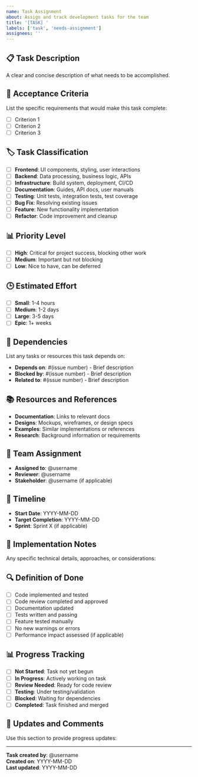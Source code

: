 ```yaml
---
name: Task Assignment
about: Assign and track development tasks for the team
title: '[TASK] '
labels: ['task', 'needs-assignment']
assignees: ''
---
```


## 📋 Task Description
A clear and concise description of what needs to be accomplished.

## 🎯 Acceptance Criteria
List the specific requirements that would make this task complete:

- [ ] Criterion 1
- [ ] Criterion 2
- [ ] Criterion 3

## 🏷️ Task Classification
- [ ] **Frontend**: UI components, styling, user interactions
- [ ] **Backend**: Data processing, business logic, APIs
- [ ] **Infrastructure**: Build system, deployment, CI/CD
- [ ] **Documentation**: Guides, API docs, user manuals
- [ ] **Testing**: Unit tests, integration tests, test coverage
- [ ] **Bug Fix**: Resolving existing issues
- [ ] **Feature**: New functionality implementation
- [ ] **Refactor**: Code improvement and cleanup

## 📊 Priority Level
- [ ] **High**: Critical for project success, blocking other work
- [ ] **Medium**: Important but not blocking
- [ ] **Low**: Nice to have, can be deferred

## 🕒 Estimated Effort
- [ ] **Small**: 1-4 hours
- [ ] **Medium**: 1-2 days
- [ ] **Large**: 3-5 days
- [ ] **Epic**: 1+ weeks

## 🔗 Dependencies
List any tasks or resources this task depends on:

- **Depends on**: #(issue number) - Brief description
- **Blocked by**: #(issue number) - Brief description
- **Related to**: #(issue number) - Brief description

## 📚 Resources and References
- **Documentation**: Links to relevant docs
- **Designs**: Mockups, wireframes, or design specs
- **Examples**: Similar implementations or references
- **Research**: Background information or requirements

## 👥 Team Assignment
- **Assigned to**: @username
- **Reviewer**: @username
- **Stakeholder**: @username (if applicable)

## 📅 Timeline
- **Start Date**: YYYY-MM-DD
- **Target Completion**: YYYY-MM-DD
- **Sprint**: Sprint X (if applicable)

## 📝 Implementation Notes
Any specific technical details, approaches, or considerations:

## 🔍 Definition of Done
- [ ] Code implemented and tested
- [ ] Code review completed and approved
- [ ] Documentation updated
- [ ] Tests written and passing
- [ ] Feature tested manually
- [ ] No new warnings or errors
- [ ] Performance impact assessed (if applicable)

## 📊 Progress Tracking
- [ ] **Not Started**: Task not yet begun
- [ ] **In Progress**: Actively working on task
- [ ] **Review Needed**: Ready for code review
- [ ] **Testing**: Under testing/validation
- [ ] **Blocked**: Waiting for dependencies
- [ ] **Completed**: Task finished and merged

## 💬 Updates and Comments
Use this section to provide progress updates:

---

**Task created by**: @username  
**Created on**: YYYY-MM-DD  
**Last updated**: YYYY-MM-DD
